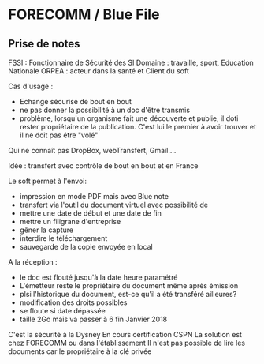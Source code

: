 # FORECOMM / Blue File

## Prise de notes 
FSSI : Fonctionnaire de Sécurité des SI
Domaine : travaille, sport, Education Nationale
ORPEA : acteur dans la santé et Client du soft

Cas d'usage :
- Echange sécurisé de bout en bout
- ne pas donner la possibilité à un doc d'être transmis
- problème, lorsqu'un organisme fait une découverte et publie, il doti rester propriétaire de la publication. C'est lui le premier à avoir trouver et il ne doit pas être "volé"

Qui ne connaît pas DropBox, webTransfert, Gmail....

Idée : transfert avec contrôle de bout en bout et en France

Le soft permet à l'envoi:
- impression en mode PDF mais avec Blue note
- transfert via l'outil du document virtuel avec possibilité de
 - mettre une date de début et une date de fin
 - mettre un filigrane d'entreprise
 - gêner la capture
 - interdire le téléchargement
 - sauvegarde de la copie envoyée en local

 A la réception :
 - le doc est flouté jusqu'à la date heure paramétré
 - L'émetteur reste le propriétaire du document même après émission
 - plsi l'historique du document, est-ce qu'il a été transféré ailleures?
 - modification des droits possibles
 - se floute si date dépassée
 - taille 2Go mais va passer à 6 fin Janvier 2018

 C'est la sécurité à la Dysney
En cours certification CSPN
La solution est chez FORECOMM ou dans l'établissement
Il n'est pas possible de lire les documents car le propriétaire à la clé privée

